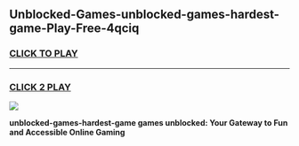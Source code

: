 
## Unblocked-Games-unblocked-games-hardest-game-Play-Free-4qciq
<h3>
<a href="https://premium76.site?title=unblocked-games-hardest-game&ref=23A">CLICK TO PLAY</a></h3>
<hr>

<h3>
<a href="https://premium76.site?title=unblocked-games-hardest-game&ref=23A">CLICK 2 PLAY</a>
  
</h3>

<a href="https://premium76.site?title=unblocked-games-hardest-game&ref=23A"><img src="https://clearcache.store/games.png"></a>


**unblocked-games-hardest-game games unblocked: Your Gateway to Fun and Accessible Online Gaming**
